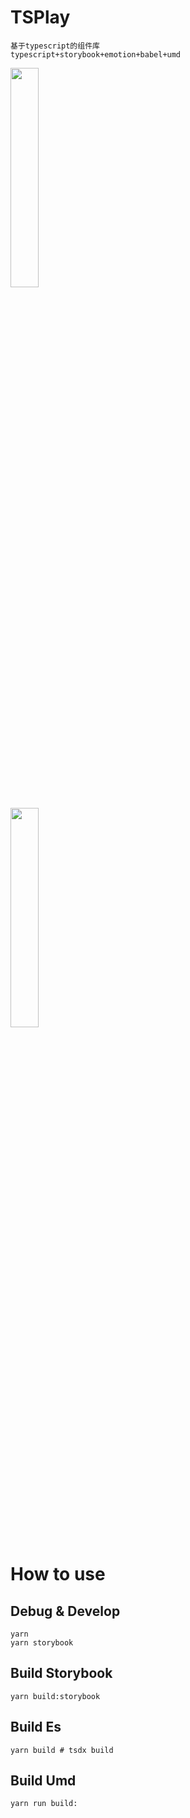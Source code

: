 # TSPlay
```text
基于typescript的组件库
typescript+storybook+emotion+babel+umd
```
<p>
<img src="https://s3.ax1x.com/2021/02/10/ywLXtg.jpg" width="30%"/>
</p>
<p>
<img src="https://s3.ax1x.com/2021/02/10/ywLjhQ.jpg" width="30%"/>
</p>

# How to use
## Debug & Develop
```text
yarn
yarn storybook
```

## Build Storybook
```text
yarn build:storybook
```

## Build Es
```text
yarn build # tsdx build
```

## Build Umd
```text
yarn run build:
```